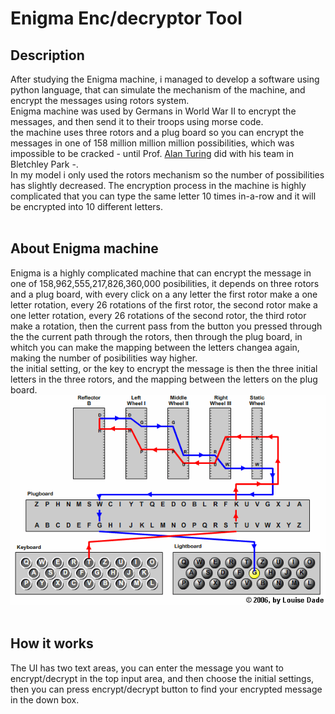 
# Enigma Enc/decryptor Tool

##  **Description**

After studying the Enigma machine, i managed to develop a software using python language, that can simulate the mechanism of the machine, and encrypt the messages using rotors system.<br />
Enigma machine was used by Germans in World War II to encrypt the messages, and then send it to their troops using morse code.<br />
the machine uses three rotors and a plug board so you can encrypt the messages in one of 158 million million million possibilities, which was impossible to be cracked - until Prof. [Alan Turing](https://en.wikipedia.org/wiki/Alan_Turing) did with his team in Bletchley Park -.<br />
In my model i only used the rotors mechanism so the number of possibilities has slightly decreased.
The encryption process in the machine is highly complicated that you can type the same letter 10 times in-a-row and it will be encrypted into 10 different letters.
<br />
<br />

##  **About Enigma machine**
Enigma is a highly complicated machine that can encrypt the message in one of 158,962,555,217,826,360,000 posibilities, it depends on three rotors and a plug board, with every click on a any letter the first rotor make a one letter rotation, every 26 rotations of the first rotor, the second rotor make a one letter rotation, every 26 rotations of the second rotor, the third rotor make a rotation, then the current pass from the button you pressed through the the current path through the rotors, then through the plug board, in whitch you can make the mapping between the letters changea again, making the number of posibilities way higher.<br />
the initial setting, or the key to encrypt the message is then the three initial letters in the three rotors, and the mapping between the letters on the plug board.
<br />![Getting Started](https://github.com/Safwanmahmoud/Enigma-Encrypting-Tool/blob/main/wiringdiagram.png)
<br />
<br />

##  **How it works**
The UI has two text areas, you can enter the message you want to encrypt/decrypt in the top input area, and then choose the initial settings, then you can press encrypt/decrypt button to find your encrypted message in the down box.
